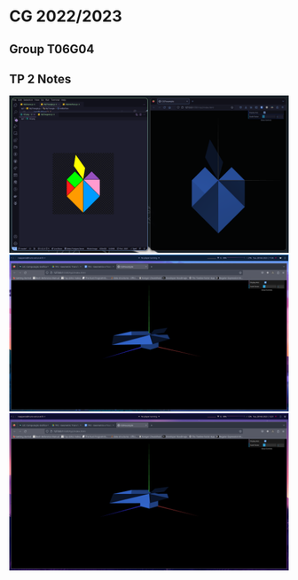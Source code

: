 # CG 2022/2023

## Group T06G04

## TP 2 Notes

![Screenshot 1](screenshots/cg-t06g04-tp2-1.png)
![Screenshot 2](screenshots/cg-t06g04-tp2-2.png)
![Screenshot 3](screenshots/cg-t06g04-tp2-3.png)
